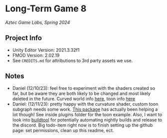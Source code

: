 # Long-Term Game 8
_Aztec Game Labs, Spring 2024_

## Project Info
- Unity Editor Version: 2021.3.32f1
- FMOD Version: 2.02.19
- See `CREDITS.md` for attributions to 3rd party assets we use.

## Notes
- Daniel (12/10/23): feel free to experiment with the shaders created so far, but be aware they are both likely to be changed and most likely deleted in the future. Curved world info [here](https://www.sunnyvalleystudio.com/blog/curved-world-shader-graph-unity), toon info [here](https://github.com/Unity-Technologies/com.unity.toonshader)
- Daniel: (12/11/23): pretty happy with the curvature shader, custom toon subgraph needs some work. [This package](https://github.com/Cyanilux/URP_ShaderGraphCustomLighting) has actually been helping a lot though! See inside plugins folder for the toon example. Also, I want to look into [buildtool](https://github.com/superunitybuild/buildtool) for potentially automating nightly builds and release to the discord. Big todo-item right now is to finish setting up the github page: set permissions, clean up this readme, ect. 